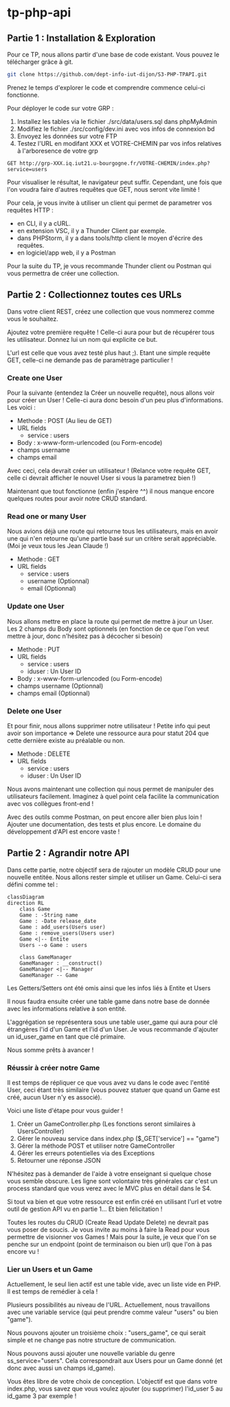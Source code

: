 # tp-php-api

## Partie 1 : Installation & Exploration

Pour ce TP, nous allons partir d'une base de code existant. Vous pouvez le télécharger grâce à git.

```bash
git clone https://github.com/dept-info-iut-dijon/S3-PHP-TPAPI.git
```

Prenez le temps d'explorer le code et comprendre commence celui-ci fonctionne.

Pour déployer le code sur votre GRP :

1. Installez les tables via le fichier ./src/data/users.sql dans phpMyAdmin
2. Modifiez le fichier ./src/config/dev.ini avec vos infos de connexion bd
3. Envoyez les données sur votre FTP
4. Testez l'URL en modifant XXX et VOTRE-CHEMIN par vos infos relatives à l'arboresence de votre grp

```text
GET http://grp-XXX.iq.iut21.u-bourgogne.fr/VOTRE-CHEMIN/index.php?service=users
```

Pour visualiser le résultat, le navigateur peut suffir. Cependant, une fois que l'on voudra faire d'autres requêtes que GET, nous seront vite limité !

Pour cela, je vous invite à utiliser un client qui permet de parametrer vos requêtes HTTP :

- en CLI, il y a cURL.
- en extension VSC, il y a Thunder Client par exemple.
- dans PHPStorm, il y a dans tools/http client le moyen d'écrire des requêtes.
- en logiciel/app web, il y a Postman

Pour la suite du TP, je vous recommande Thunder client ou Postman qui vous permettra de créer une collection.

## Partie 2 : Collectionnez toutes ces URLs

Dans votre client REST, créez une collection que vous nommerez comme vous le souhaitez.

Ajoutez votre première requête ! Celle-ci aura pour but de récupérer tous les utilisateur. Donnez lui un nom qui explicite ce but.

L'url est celle que vous avez testé plus haut ;). Etant une simple requête GET, celle-ci ne demande pas de paramètrage particulier !

### Create one User

Pour la suivante (entendez la Créer un nouvelle requête), nous allons voir pour créer un User ! Celle-ci aura donc besoin d'un peu plus d'informations. Les voici :

- Methode : POST (Au lieu de GET)
- URL fields
  - service : users
- Body : x-www-form-urlencoded (ou Form-encode)
- champs username
- champs email

Avec ceci, cela devrait créer un utilisateur ! (Relance votre requête GET, celle ci devrait afficher le nouvel User si vous la parametrez bien !)

Maintenant que tout fonctionne (enfin j'espère ^^) il nous manque encore quelques routes pour avoir notre CRUD standard.

### Read one or many User

Nous avions déjà une route qui retourne tous les utilisateurs, mais en avoir une qui n'en retourne qu'une partie basé sur un critère serait appréciable. (Moi je veux tous les Jean Claude !)

- Methode : GET
- URL fields
  - service : users
  - username (Optionnal)
  - email (Optionnal)

### Update one User

Nous allons mettre en place la route qui permet de mettre à jour un User. Les 2 champs du Body sont optionnels (en fonction de ce que l'on veut mettre à jour, donc n'hésitez pas à décocher si besoin)

- Methode : PUT
- URL fields
  - service : users
  - iduser : Un User ID
- Body : x-www-form-urlencoded (ou Form-encode)
- champs username (Optionnal)
- champs email (Optionnal)

### Delete one User

Et pour finir, nous allons supprimer notre utilisateur ! Petite info qui peut avoir son importance => Delete une ressource aura pour statut 204 que cette dernière existe au préalable ou non.

- Methode : DELETE
- URL fields
  - service : users
  - iduser : Un User ID

Nous avons maintenant une collection qui nous permet de manipuler des utilisateurs facilement. Imaginez à quel point cela facilite la communication avec vos collègues front-end !

Avec des outils comme Postman, on peut encore aller bien plus loin ! Ajouter une documentation, des tests et plus encore. Le domaine du développement d'API est encore vaste !

## Partie 2 : Agrandir notre API

Dans cette partie, notre objectif sera de rajouter un modèle CRUD pour une nouvelle entitée. Nous allons rester simple et utiliser un Game. Celui-ci sera défini comme tel :

```mermaid
classDiagram
direction RL
    class Game
    Game : -String name
    Game : -Date release_date
    Game : add_users(Users user)
    Game : remove_users(Users user)
    Game <|-- Entite
    Users --o Game : users

    class GameManager
    GameManager : __construct()
    GameManager <|-- Manager
    GameManager -- Game

```

Les Getters/Setters ont été omis ainsi que les infos liés à Entite et Users

Il nous faudra ensuite créer une table game dans notre base de donnée avec les informations relative à son entité.

L'aggrégation se représentera sous une table user_game qui aura pour clé étrangères l'id d'un Game et l'id d'un User. Je vous recommande d'ajouter un id_user_game en tant que clé primaire.

Nous somme prêts à avancer !

### Réussir à créer notre Game

Il est temps de répliquer ce que vous avez vu dans le code avec l'entité User, ceci étant très similaire (vous pouvez statuer que quand un Game est créé, aucun User n'y es associé).

Voici une liste d'étape pour vous guider !

1. Créer un GameController.php (Les fonctions seront similaires à UsersController)
2. Gérer le nouveau service dans index.php ($_GET['service'] == "game")
3. Gérer la méthode POST et utiliser notre GameController
4. Gérer les erreurs potentielles via des Exceptions
5. Retourner une réponse JSON

N'hésitez pas à demander de l'aide à votre enseignant si quelque chose vous semble obscure. Les ligne sont volontaire très générales car c'est un process standard que vous verez avec le MVC plus en détail dans le S4.

Si tout va bien et que votre ressource est enfin créé en utilisant l'url et votre outil de gestion API vu en partie 1... Et bien félicitation !

Toutes les routes du CRUD (Create Read Update Delete) ne devrait pas vous poser de soucis. Je vous invite au moins à faire la Read pour vous permettre de visionner vos Games ! Mais pour la suite, je veux que l'on se penche sur un endpoint (point de terminaison ou bien url) que l'on à pas encore vu !

### Lier un Users et un Game

Actuellement, le seul lien actif est une table vide, avec un liste vide en PHP. Il est temps de remédier à cela !

Plusieurs possibilités au niveau de l'URL. Actuellement, nous travaillons avec une variable service (qui peut prendre comme valeur "users" ou bien "game").

Nous pouvons ajouter un troisième choix : "users_game", ce qui serait simple et ne change pas notre structure de communication.

Nous pouvons aussi ajouter une nouvelle variable du genre ss_service="users". Cela correspondrait aux Users pour un Game donné (et donc avec aussi un champs id_game).

Vous êtes libre de votre choix de conception. L'objectif est que dans votre index.php, vous savez que vous voulez ajouter (ou supprimer) l'id_user 5 au id_game 3 par exemple ! 